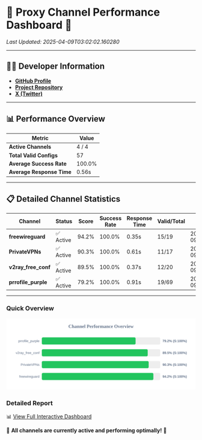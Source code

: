 # 🌟 Proxy Channel Performance Dashboard 🌟

_Last Updated: 2025-04-09T03:02:02.160280_

---

## 👩‍💻 Developer Information

- **[GitHub Profile](https://github.com/4n0nymou3)**  
- **[Project Repository](https://github.com/4n0nymou3/multi-proxy-config-fetcher)**  
- **[X (Twitter)](https://x.com/4n0nymou3)**  

---

## 📊 Performance Overview

| Metric                | Value       |
|-----------------------|-------------|
| **Active Channels**   | 4 / 4       |
| **Total Valid Configs** | 57          |
| **Average Success Rate** | 100.0%      |
| **Average Response Time** | 0.56s       |

---

## 📋 Detailed Channel Statistics

| Channel          | Status     | Score  | Success Rate | Response Time | Valid/Total | Last Success               |
|------------------|------------|--------|--------------|---------------|-------------|----------------------------|
| **freewireguard**  | ✅ Active  | 94.2%  | 100.0% | 0.35s         | 15/19       | 2025-04-09T03:02:02.158492 |
| **PrivateVPNs**  | ✅ Active  | 90.3%  | 100.0% | 0.61s         | 11/17       | 2025-04-09T03:02:01.784377 |
| **v2ray_free_conf**  | ✅ Active  | 89.5%  | 100.0% | 0.37s         | 12/20       | 2025-04-09T03:02:01.140494 |
| **prrofile_purple**  | ✅ Active  | 79.2%  | 100.0% | 0.91s         | 19/69       | 2025-04-09T03:02:00.704222 |

---

### Quick Overview
<div align="center">
  <a href="https://raw.githubusercontent.com/nullluser/NullRepo/refs/heads/main/assets/channel_stats_chart.svg">
    <img src="https://raw.githubusercontent.com/nullluser/NullRepo/refs/heads/main/assets/channel_stats_chart.svg" alt="Source Performance Statistics" width="800">
  </a>
</div>

### Detailed Report
📊 [View Full Interactive Dashboard](https://htmlpreview.github.io/?https://github.com/nullluser/NullRepo/blob/main/assets/performance_report.html)

🎉 **All channels are currently active and performing optimally!** 🎉
